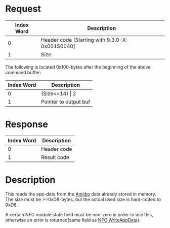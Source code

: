 # Request

| Index Word | Description                                       |
|------------|---------------------------------------------------|
| 0          | Header code \[Starting with 9.3.0-X: 0x00150040\] |
| 1          | Size                                              |

The following is located 0x100-bytes after the beginning of the above
command buffer:

| Index Word | Description           |
|------------|-----------------------|
| 0          | (Size\<\<14) \| 2     |
| 1          | Pointer to output buf |

# Response

| Index Word | Description |
|------------|-------------|
| 0          | Header code |
| 1          | Result code |

# Description

This reads the app-data from the [Amiibo](Amiibo "wikilink") data
already stored in memory. The size must be \>=0xD8-bytes, but the actual
used size is hard-coded to 0xD8.

A certain NFC module state field must be non-zero in order to use this,
otherwise an error is returned(same field as
[NFC:WriteAppData](NFC:WriteAppData "wikilink")).